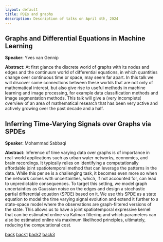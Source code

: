 ```yaml
---
layout: default
title: PDEs and graphs
description: Description of talks on April 4th, 2024
---
```


## Graphs and Differential Equations in Machine Learning

**Speaker**: Yves van Gennip

**Abstract**: At first glance the discrete world of graphs with its nodes and edges and the continuum world of differential equations, in which quantities change over continuous time or space, may seem far apart. In this talk we will discover some connections between these worlds that are not only of mathematical interest, but also give rise to useful methods in machine learning and image processing, for example data classification methods and image segmentation methods.
This talk will give a (very incomplete) overview of an area of mathematical research that has been very active and actively growing over the past decade and a half.

## Inferring Time-Varying Signals over Graphs via SPDEs

**Speaker**: Mohammad Sabbaqi

**Abstract**: Inference of time varying data over graphs is of importance in real-world applications such as urban water networks, economics, and brain recordings. It typically relies on identifying a computationally affordable joint spatiotemporal method that can leverage the patterns in the data. While this per se is a challenging task, it becomes even more so when the network comes with uncertainties, which, if not accounted for, can lead to unpredictable consequences. To target this setting, we model graph uncertainties as Gaussian noise on the edges and design a stochastic partial differential equation (SPDE) based on it. We use this SPDE as a state equation to model the time varying signal evolution and extend it further to a state-space model where the observations are graph-filtered versions of the state. This allows us to have a joint spatiotemporal expressive kernel that can be estimated online via Kalman filtering and which parameters can also be estimated online via maximum likelihood principles, ultimately, reducing the computational cost.


[back](../)
[back1](./)
[back2](./../)
[back3](https://graphsdataseminar-tudelft.github.io/)

